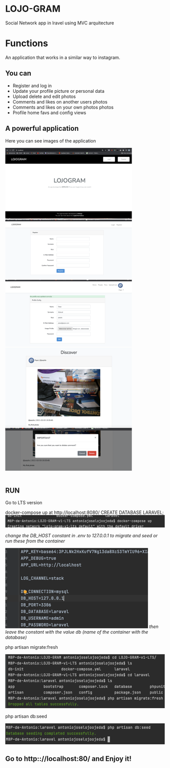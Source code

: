# LOJO-GRAM
Social Network app in lravel using MVC arquitecture

# Functions

An application that works in a similar way to instagram.
<h2>You can</h2>
<ul>
  <li>Register and log in</li>
  <li>Update your profile picture or personal data</li>
  <li>Upload delete and edit photos</li>
  <li>Comments and likes on another users photos</li>
  <li>Comments and likes on your own photos photos</li>
  <li>Profile home favs and config views</li>
</ul>
<h2>A powerful application</h2>
<p>Here you can see images of the application</p>
<img src="img/unregister.png" alt="unregister view" width="400" >
<img src="img/register.png" alt="register of a new user" width="400" >
<img src="img/updatingprofile.png" añt="profile settings" width="400" >
<img src="img/firstphoto.png" añt="First photo" width="400" >
<img src="img/deletingcomment.png" añt="Deleting comment" width="400">
<br>
<br>
<h2>RUN</h2>
<p>Go to LTS version</p>
docker-compose up
at http://localhost:8080/ CREATE DATABASE LARAVEL;
<img src="img/compose.png" alt="compose command"/>

<i>change the DB_HOST constant in .env to 127.0.0.1 to migrate and seed</i>
<i>or run these from the container</i>

<img src="img/change.env.png"/>
<i>then leave the constant with the value db (name of the container with the database)</i>

<p>php artisan migrate:fresh</p>
<img src="img/makemigrate.png" alt="makemigration"/>

<p>php artisan db:seed</p>
<img src="img/makeseed.png" alt="make seed"/>

<h2>Go to http:://localhost:80/ and Enjoy it!</h2>
